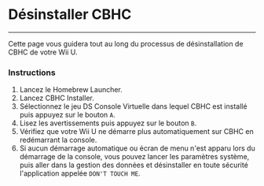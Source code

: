 # Désinstaller CBHC
---
Cette page vous guidera tout au long du processus de désinstallation de CBHC de votre Wii U.

### Instructions

1. Lancez le Homebrew Launcher.
1. Lancez CBHC Installer.
1. Sélectionnez le jeu DS Console Virtuelle dans lequel CBHC est installé puis appuyez sur le bouton `A`.
1. Lisez les avertissements puis appuyez sur le bouton `B`.
1. Vérifiez que votre Wii U ne démarre plus automatiquement sur CBHC en redémarrant la console.
1. Si aucun démarrage automatique ou écran de menu n'est apparu lors du démarrage de la console, vous pouvez lancer les paramètres système, puis aller dans la gestion des données et désinstaller en toute sécurité l'application appelée `DON'T TOUCH ME`.